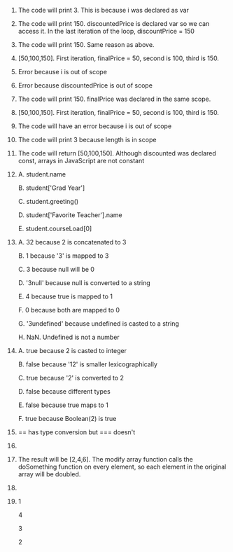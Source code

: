 1. The code will print 3. This is because i was declared as var
2. The code will print 150. discountedPrice is declared var so we can access it. In the last iteration of the loop, discountPrice = 150
3. The code will print 150. Same reason as above.
4. [50,100,150]. First iteration, finalPrice = 50, second is 100, third is 150.
5. Error because i is out of scope
6. Error because discountedPrice is out of scope
7. The code will print 150. finalPrice was declared in the same scope.
8. [50,100,150]. First iteration, finalPrice = 50, second is 100, third is 150.
9. The code will have an error because i is out of scope
10. The code will print 3 because length is in scope
11. The code will return [50,100,150]. Although discounted was declared const, arrays in JavaScript are not constant
12. 
    A. student.name

    B. student['Grad Year']

    C. student.greeting()

    D. student['Favorite Teacher'].name

    E. student.courseLoad[0]
13.
    A. 32 because 2 is concatenated to 3
    
    B. 1 because '3' is mapped to 3

    C. 3 because null will be 0

    D. '3null' because null is converted to a string

    E. 4 because true is mapped to 1

    F. 0 because both are mapped to 0

    G. '3undefined' because undefined is casted to a string

    H. NaN. Undefined is not a number

14.
    A. true because 2 is casted to integer

    B. false because '12' is smaller lexicographically

    C. true because '2' is converted to 2

    D. false because different types

    E. false because true maps to 1

    F. true because Boolean(2) is true

15. == has type conversion but === doesn't
16. 
17. The result will be [2,4,6]. The modify array function calls the doSomething function on every element, so each element in the original array will be doubled.
18. 
19. 1
    
    4

    3
    
    2
